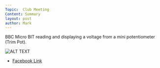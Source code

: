 ```yaml
---
Topic:  Club Meeting
Content: Summary
layout: post
author: Mark
---
```

BBC Micro BIT reading and displaying a voltage from a mini potentiometer (Trim Pot).

![ALT TEXT](https://scontent.fbhx6-1.fna.fbcdn.net/v/t15.5256-10/278211195_691481555332506_5211073081674861408_n.jpg?_nc_cat=109&ccb=1-7&_nc_sid=ad6a45&_nc_ohc=U7FJClxRqx4AX9MMxUo&_nc_ht=scontent.fbhx6-1.fna&edm=AKK4YLsEAAAA&oh=00_AfC0PxpP-im4dv0yEndwPoJmRhHItzHzeME8L49isWfCOw&oe=652B8329)

* [Facebook Link](https://www.facebook.com/1481985248595237/posts/4768051243321938/)


